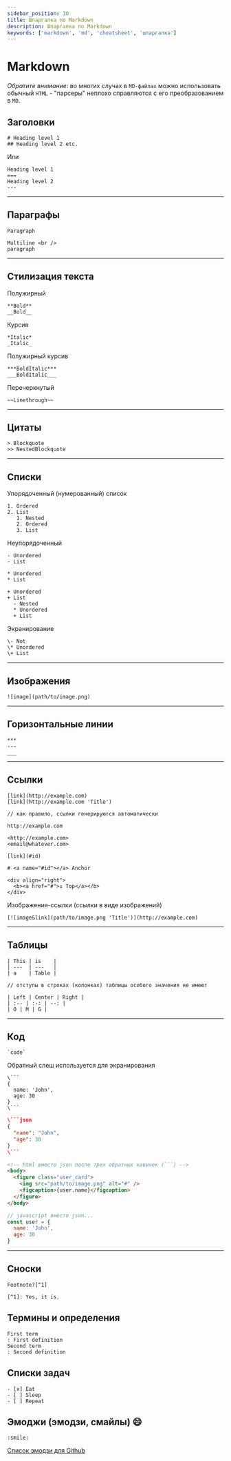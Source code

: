 ```yaml
---
sidebar_position: 30
title: Шпаргалка по Markdown
description: Шпаргалка по Markdown
keywords: ['markdown', 'md', 'cheatsheet', 'шпаргалка']
---
```


# Markdown

_Обратите внимание_: во многих случах в `MD-файлах` можно использовать обычный `HTML` - "парсеры" неплохо справляются с его преобразованием в `MD`.

## Заголовки

```
# Heading level 1
## Heading level 2 etc.
```

Или

```
Heading level 1
===
Heading level 2
---
```

---

## Параграфы

```
Paragraph

Multiline <br />
paragraph
```

---

## Стилизация текста

Полужирный

```
**Bold**
__Bold__
```

Курсив

```
*Italic*
_Italic_
```

Полужирный курсив

```
***BoldItalic***
___BoldItalic___
```

Перечеркнутый

```
~~Linethrough~~
```

---

## Цитаты

```
> Blockquote
>> NestedBlockquote
```

---

## Списки

Упорядоченный (нумерованный) список

```
1. Ordered
2. List
   1. Nested
   2. Ordered
   3. List
```

Неупорядоченный

```
- Unordered
- List

* Unordered
* List
```

```
+ Unordered
+ List
  - Nested
  * Unordered
  + List
```

Экранирование

```
\- Not
\* Unordered
\+ List
```

---

## Изображения

```
![image](path/to/image.png)
```

---

## Горизонтальные линии

```
***
---
___
```

---

## Ссылки

```
[link](http://example.com)
[link](http://example.com 'Title')

// как правило, ссылки генерируются автоматически

http://example.com

<http://example.com>
<email@whatever.com>

[link](#id)

# <a name="#id"></a> Anchor

<div align="right">
  <b><a href="#">↥ Top</a></b>
</div>
```

Изображения-ссылки (ссылки в виде изображений)

```
[![image&link](path/to/image.png 'Title')](http://example.com)
```

---

## Таблицы

```
| This | is    |
| ---  | ---   |
| a    | Table |

// отступы в строках (колонках) таблицы особого значения не имеют

| Left | Center | Right |
| :-- | :-: | --: |
| O | M | G |
```

---

## Код


```
`code`
```

Обратный слеш используется для экранирования

```
\```
{
  name: 'John',
  age: 30
}
\```
```

```json
\```json
{
  "name": "John",
  "age": 30
}
\```
```

```html
<!-- html вместо json после трех обратных кавычек (```) -->
<body>
  <figure class="user_card">
    <img src="path/to/image.png" alt="#" />
    <figcaption>{user.name}</figcaption>
  </figure>
</body>
```

```js
// javascript вместо json...
const user = {
  name: 'John',
  age: 30
}
```

---

## Сноски

```
Footnote?[^1]

[^1]: Yes, it is.
```

## Термины и определения

```
First term
: First definition
Second term
: Second definition
```

## Списки задач

```
- [x] Eat
- [ ] Sleep
- [ ] Repeat
```

## Эмоджи (эмодзи, смайлы) :smile:

```
:smile:
```

[Список эмодзи для Github](https://gist.github.com/rxaviers/7360908)
